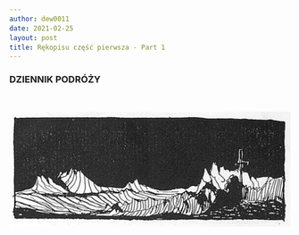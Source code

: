 ```yaml
---
author: dew0011
date: 2021-02-25
layout: post
title: Rękopisu część pierwsza - Part 1
---
```


<body>
    <div class="translate">
        <h3 title="TRAVEL DIARY">DZIENNIK PODRÓŻY</h3>
        <br>
    </div>
</body>

![Żuławski-Na srebrnym globie ilustracja p029.jpg](assets/images/Żuławski-Na_srebrnym_globie_ilustracja_p029.jpg)